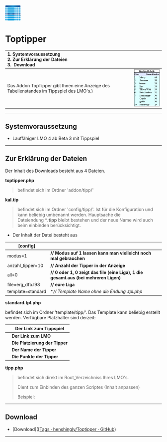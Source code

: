 ![Toptipper](/lmo/help/media/h1.png)

# Toptipper

| 1. **Systemvoraussetzung**<br/>2. **Zur Erklärung der Dateien**<br/>3.  Download         |                                                                                          |
|:---------------------------------------------------------------------------------------- | ---------------------------------------------------------------------------------------- |
| Das Addon TopTipper gibt Ihnen eine Anzeige des Tabellenstandes im Tippspiel des LMO's.) | ![](/lmo/help/media/toptipper.png) |



---

## Systemvoraussetzung

- Lauffähiger LMO 4 ab Beta 3 mit Tippspiel

---

## Zur Erklärung der Dateien

Der Inhalt des Downloads besteht aus 4 Dateien.

**toptipper.php**

> befindet sich im Ordner 'addon/tipp/'



**kal.tip**

> befindet sich im Ordner 'config/tipp/'.
> Ist für die Konfiguration und kann beliebig umbenannt werden. Hauptsache die Dateiendung ***.tipp** bleibt bestehen und der neue Name wird auch beim einbinden berücksichtigt.  

- Der Inhalt der Datei besteht aus  

| [config]          |                                                                                      |
| ----------------- | ------------------------------------------------------------------------------------ |
| modus=1           | **// Modus auf 1 lassen kann man vielleicht noch mal gebrauchen**                    |
| anzahl_tipper=10  | **// Anzahl der Tipper in der Anzeige**                                              |
| all=0             | **// 0 oder 1, 0 zeigt das file (eine Liga), 1 die gesamt.aus (bei mehreren Ligen)** |
| file=erg_dfb.l98  | **// eure Liga**                                                                     |
| template=standard | **// Template Name ohne die Endung *.tpl.php**                                       |



**standard.tpl.php**

befindet sich im Ordner 'template/tipp/'.
Das Template kann beliebig erstellt werden. Verfügbare Platzhalter sind derzeit:

| **<!--Link-->**  | Der Link zum Tippspiel         |
| ----------------:| ------------------------------ |
| **<!--Lmo-->**   | **Der Link zum LMO**           |
| **<!--Platz-->** | **Die Platzierung der Tipper** |
| **<!--Name-->**  | **Der Name der Tipper**        |
| <!--Punkte-->    | **Die Punkte der Tipper**      |

<!--Platz-->



**tipp.php**

> befindet sich direkt im Root_Verzeichniss Ihres LMO's.
> 
> Dient zum Einbinden des ganzen Scriptes (Inhalt anpassen)
> 
> Beispiel:

<?php
$multi="kal"; // in diesem Fall wird die von euch angepasste Datei kal.tip eingebunden.
require(dirname(__FILE__).'/init.php');
include(PATH_TO_ADDONDIR."/tipp/toptipper.php");
?>

<?php

$multi="kal";      **// in diesem Fall wird die von euch angepasste Datei kal.tip eingebunden.**

require(dirname(__FILE__).'/init.php');

include(PATH_TO_ADDONDIR."/tipp/toptipper.php");

?>

-----------------------------------------------------------------------------------------

## Download

- [Download]([[Tags · henshingly/Toptipper · GitHub](https://github.com/henshingly/Toptipper/tags))

-----------------------------------------------------------------------------------------
